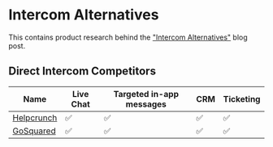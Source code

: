 # Intercom Alternatives

This contains product research behind the ["Intercom Alternatives"](https://reviewd.io/intercom-alternatives/) blog post.

## Direct Intercom Competitors

| Name  | Live Chat | Targeted in-app messages | CRM | Ticketing |
| ------------- | ------------- | ------------- | ------------- | ------------- |
| [Helpcrunch](https://helpcrunch.com)  | ✅ | ✅ | ✅ | ✅|
| [GoSquared](https://gosquared.com)  | ✅ | ✅ | ✅ | ✅
